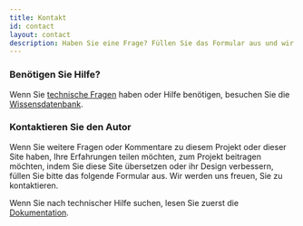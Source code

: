 ```yaml
---
title: Kontakt
id: contact
layout: contact
description: Haben Sie eine Frage? Füllen Sie das Formular aus und wir setzen uns mit Ihnen in Verbindung
---
```


### Benötigen Sie Hilfe?

Wenn Sie [technische Fragen][1] haben oder Hilfe benötigen, besuchen Sie die [Wissensdatenbank][1].

### Kontaktieren Sie den Autor

Wenn Sie weitere Fragen oder Kommentare zu diesem Projekt oder dieser Site haben, Ihre Erfahrungen teilen möchten, zum Projekt beitragen möchten, indem Sie diese Site übersetzen oder ihr Design verbessern, füllen Sie bitte das folgende Formular aus. Wir werden uns freuen, Sie zu kontaktieren.

Wenn Sie nach technischer Hilfe suchen, lesen Sie zuerst die [Dokumentation][1].

 [1]: /de/help
